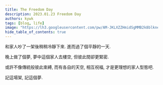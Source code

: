 ```yaml
---
title: The Freedom Day
description: 2023.01.23 Freedom Day
authors: kywk
tags: [blog, life]
image: "https://lh3.googleusercontent.com/pw/AM-JKLXZZHmidSgMMB2k8blkneclNRysPXLr__G7rZ4hPi2sN0jC67PHAbX1MyFj8hQX_MTZ6bwIMPwCyu2fu1bU0ZXSX09eu-OlSDb4U-9haUS_wgnVPLaCM6WQLsRbsnocF8X5Edmt35rDjytljbNEMsaf8A=w800-no?authuser=0"
hide_table_of_contents: true
---
```


和家人吵了一架後稍稍冷靜下來. 進而過了個平靜的一天.

晚上做了個夢, 夢中這個家人去樓空, 但彼此間卻更緊密.

或許不像傳統般彼此束縛, 而有各自的天空, 相互祝福, 才是更理想的家人型態吧.

記這場架, 記這個夢.

